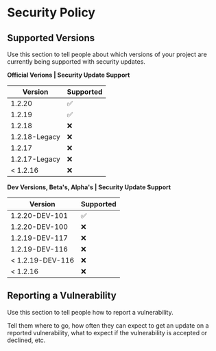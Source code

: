 # Security Policy

## Supported Versions

Use this section to tell people about which versions of your project are
currently being supported with security updates.

**Official Verions | Security Update Support**

| Version       | Supported          |
|---------------|--------------------|
| 1.2.20        | :white_check_mark: |
| 1.2.19        | :white_check_mark: |
| 1.2.18        | :x:                |
| 1.2.18-Legacy | :x:                |
| 1.2.17        | :x:                |
| 1.2.17-Legacy | :x:                |
| < 1.2.16      | :x:                |

**Dev Versions, Beta's, Alpha's | Security Update Support**

| Version          | Supported          |
|------------------|--------------------|
| 1.2.20-DEV-101   | :white_check_mark: |
| 1.2.20-DEV-100   | :x:                |
| 1.2.19-DEV-117   | :x:                |
| 1.2.19-DEV-116   | :x:                |
| < 1.2.19-DEV-116 | :x:                |
| < 1.2.16         | :x:                |

## Reporting a Vulnerability

Use this section to tell people how to report a vulnerability.

Tell them where to go, how often they can expect to get an update on a
reported vulnerability, what to expect if the vulnerability is accepted or
declined, etc.
